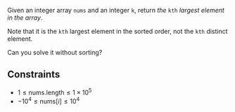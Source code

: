 Given an integer array `nums` and an integer `k`, return _the_ `kth` _largest element in the array_.

Note that it is the `kth` largest element in the sorted order, not the `kth` distinct element.

Can you solve it without sorting?

## Constraints

- $1 \leq \text{nums.length} \leq 1 \times 10^5$
- $-10^4 \leq \text{nums}[i] \leq 10^4$
